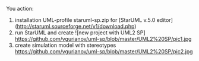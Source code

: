 You action:

1. installation UML-profile staruml-sp.zip for [StarUML v.5.0 editor] (http://staruml.sourceforge.net/v1/download.php)
2. run StarUML and create ![new project with UML2 SP]
https://github.com/vgurianov/uml-sp/blob/master/UML2%20SP/pic1.jpg
3. create simulation model with stereotypes
https://github.com/vgurianov/uml-sp/blob/master/UML2%20SP/pic2.jpg
